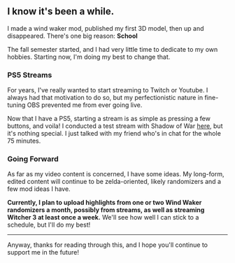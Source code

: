 ## I know it's been a while.

I made a wind waker mod, published my first 3D model, then up and disappeared.
There's one big reason: **School**

The fall semester started, and I had very little time to dedicate to my own hobbies. Starting now, I'm doing my best to change that.

### PS5 Streams

For years, I've really wanted to start streaming to Twitch or Youtube. I always had that motivation to do so,
but my perfectionistic nature in fine-tuning OBS prevented me from ever going live.

Now that I have a PS5, starting a stream is as simple as pressing a few buttons, and voila! I conducted a test
stream with Shadow of War [here](https://youtu.be/eDYzB8AZjQU), but it's nothing special. I just talked with my friend who's in chat for
the whole 75 minutes.

### Going Forward

As far as my video content is concerned, I have some ideas. My long-form, edited content will continue
to be zelda-oriented, likely randomizers and a few mod ideas I have.

**Currently, I plan to upload highlights from one or two Wind Waker randomizers a month, possibly from streams,
as well as streaming Witcher 3 at least once a week.** We'll see how well I can stick to a schedule, but
I'll do my best!

---

Anyway, thanks for reading through this, and I hope you'll continue to support me in the future!
